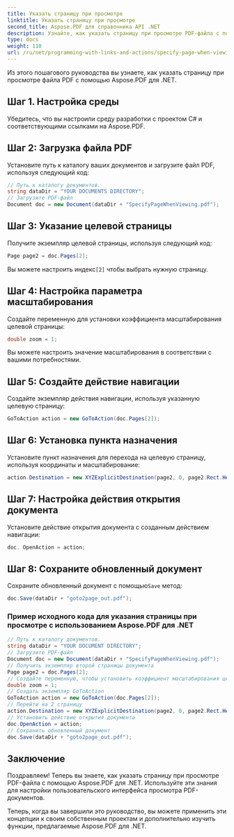 ```yaml
---
title: Указать страницу при просмотре
linktitle: Указать страницу при просмотре
second_title: Aspose.PDF для справочника API .NET
description: Узнайте, как указать страницу при просмотре PDF-файла с помощью Aspose.PDF для .NET.
type: docs
weight: 110
url: /ru/net/programming-with-links-and-actions/specify-page-when-viewing/
---
```


Из этого пошагового руководства вы узнаете, как указать страницу при просмотре файла PDF с помощью Aspose.PDF для .NET.

## Шаг 1. Настройка среды

Убедитесь, что вы настроили среду разработки с проектом C# и соответствующими ссылками на Aspose.PDF.

## Шаг 2: Загрузка файла PDF

Установите путь к каталогу ваших документов и загрузите файл PDF, используя следующий код:

```csharp
// Путь к каталогу документов.
string dataDir = "YOUR DOCUMENTS DIRECTORY";
// Загрузите PDF-файл
Document doc = new Document(dataDir + "SpecifyPageWhenViewing.pdf");
```

## Шаг 3: Указание целевой страницы

Получите экземпляр целевой страницы, используя следующий код:

```csharp
Page page2 = doc.Pages[2];
```

 Вы можете настроить индекс`[2]` чтобы выбрать нужную страницу.

## Шаг 4: Настройка параметра масштабирования

Создайте переменную для установки коэффициента масштабирования целевой страницы:

```csharp
double zoom = 1;
```

Вы можете настроить значение масштабирования в соответствии с вашими потребностями.

## Шаг 5: Создайте действие навигации

Создайте экземпляр действия навигации, используя указанную целевую страницу:

```csharp
GoToAction action = new GoToAction(doc.Pages[2]);
```

## Шаг 6: Установка пункта назначения

Установите пункт назначения для перехода на целевую страницу, используя координаты и масштабирование:

```csharp
action.Destination = new XYZExplicitDestination(page2, 0, page2.Rect.Height, zoom);
```

## Шаг 7: Настройка действия открытия документа

Установите действие открытия документа с созданным действием навигации:

```csharp
doc. OpenAction = action;
```

## Шаг 8: Сохраните обновленный документ

 Сохраните обновленный документ с помощью`Save` метод:

```csharp
doc.Save(dataDir + "goto2page_out.pdf");
```

### Пример исходного кода для указания страницы при просмотре с использованием Aspose.PDF для .NET 
```csharp
// Путь к каталогу документов.
string dataDir = "YOUR DOCUMENT DIRECTORY";
// Загрузите PDF-файл
Document doc = new Document(dataDir + "SpecifyPageWhenViewing.pdf");
// Получить экземпляр второй страницы документа
Page page2 = doc.Pages[2];
// Создайте переменную, чтобы установить коэффициент масштабирования целевой страницы.
double zoom = 1;
// Создать экземпляр GoToAction
GoToAction action = new GoToAction(doc.Pages[2]);
// Перейти на 2 страницу
action.Destination = new XYZExplicitDestination(page2, 0, page2.Rect.Height, zoom);
// Установить действие открытия документа
doc.OpenAction = action;
// Сохранить обновленный документ
doc.Save(dataDir + "goto2page_out.pdf");
```

## Заключение

Поздравляем! Теперь вы знаете, как указать страницу при просмотре PDF-файла с помощью Aspose.PDF для .NET. Используйте эти знания для настройки пользовательского интерфейса просмотра PDF-документов.

Теперь, когда вы завершили это руководство, вы можете применить эти концепции к своим собственным проектам и дополнительно изучить функции, предлагаемые Aspose.PDF для .NET.